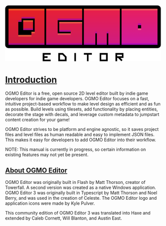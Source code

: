 <p align="center">
  <img  src="https://raw.githubusercontent.com/AustinEast/ogmo-site/gh-pages/img/logo-big.png" alt="OGMO Editor Logo">
</p>

# [Introduction](#introduction)

OGMO Editor is a free, open source 2D level editor built by indie game developers for indie game developers. OGMO Editor focuses on a fast, intuitive project-based workflow to make level design as efficient and as fun as possible. Build levels using tilesets, add functionality by placing entities, decorate the stage with decals, and leverage custom metadata to jumpstart content creation for your game!

OGMO Editor strives to be platform and engine agnostic, so it saves project files and level files as human readable and easy to implement JSON files. This makes it easy for developers to add OGMO Editor into their workflow.

NOTE: This manual is currently in progress, so certain information on existing features may not yet be present.

## [About OGMO Editor](#about-ogmo-editor)

OGMO Editor was originally built in Flash by Matt Thorson, creator of Towerfall. A second version was created as a native Windows application. OGMO Editor 3 was originally built in Typescript by Matt Thorson and Noel Berry, and was used in the creation of Celeste. The OGMO Editor logo and application icons were made by Kyle Pulver.

This community edition of OGMO Editor 3 was translated into Haxe and extended by Caleb Cornett, Will Blanton, and Austin East.